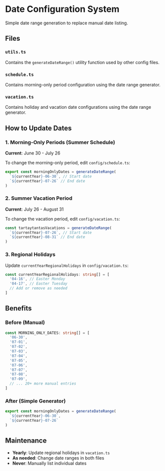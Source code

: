 # Date Configuration System

Simple date range generation to replace manual date listing.

## Files

### `utils.ts`

Contains the `generateDateRange()` utility function used by other config files.

### `schedule.ts`

Contains morning-only period configuration using the date range generator.

### `vacation.ts`

Contains holiday and vacation date configurations using the date range generator.

## How to Update Dates

### 1. Morning-Only Periods (Summer Schedule)

**Current**: June 30 - July 26

To change the morning-only period, edit `config/schedule.ts`:

```typescript
export const morningOnlyDates = generateDateRange(
  `${currentYear}-06-30`, // Start date
  `${currentYear}-07-26` // End date
)
```

### 2. Summer Vacation Period

**Current**: July 26 - August 31

To change the vacation period, edit `config/vacation.ts`:

```typescript
const tartaytantasVacations = generateDateRange(
  `${currentYear}-07-26`, // Start date
  `${currentYear}-08-31` // End date
)
```

### 3. Regional Holidays

Update `currentYearRegionalHolidays` in `config/vacation.ts`:

```typescript
const currentYearRegionalHolidays: string[] = [
  '04-16', // Easter Monday
  '04-17', // Easter Tuesday
  // Add or remove as needed
]
```

## Benefits

### Before (Manual)

```typescript
const MORNING_ONLY_DATES: string[] = [
  '06-30',
  '07-01',
  '07-02',
  '07-03',
  '07-04',
  '07-05',
  '07-06',
  '07-07',
  '07-08',
  '07-09',
  // ... 20+ more manual entries
]
```

### After (Simple Generator)

```typescript
export const morningOnlyDates = generateDateRange(
  `${currentYear}-06-30`,
  `${currentYear}-07-26`
)
```

## Maintenance

- **Yearly**: Update regional holidays in `vacation.ts`
- **As needed**: Change date ranges in both files
- **Never**: Manually list individual dates
